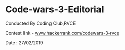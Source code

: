# Code-wars-3-Editorial

Conducted By Coding Club,RVCE

Contest link - www.hackerrank.com/codewars-3-rvce

Date : 27/02/2019
